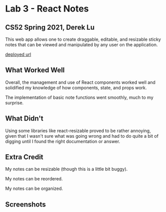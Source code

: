 # Lab 3 - React Notes
## CS52 Spring 2021, Derek Lu

This web app allows one to create draggable, editable, and resizable sticky notes that can be viewed and 
manipulated by any user on the application.

[deployed url](https://elastic-fermat-2a8553.netlify.app/)

## What Worked Well
Overall, the management and use of React components worked well and solidified my knowledge of how components,
state, and props work.

The implementation of basic note functions went smoothly, much to my surprise.

## What Didn't
Using some libraries like react-resizable proved to be rather annoying, given that I wasn't sure what was going wrong and had
to do quite a bit of digging until I found the right documentation or answer.

## Extra Credit

My notes can be resizable (though this is a little bit buggy).

My notes can be reordered.

My notes can be organized.

## Screenshots
